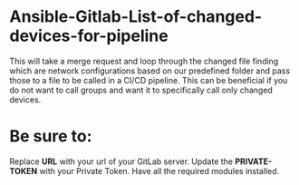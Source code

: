# Ansible-Gitlab-List-of-changed-devices-for-pipeline
This will take a merge request and loop through the changed file finding which are network configurations based on our predefined folder and pass those to a file to be called in a CI/CD pipeline. This can be beneficial if you do not want to call groups and want it to specifically call only changed devices.

<h1>Be sure to:</h1>
Replace <b>URL</b> with your url of your GitLab server.
Update the <b>PRIVATE-TOKEN</b> with your Private Token.
Have all the required modules installed.

